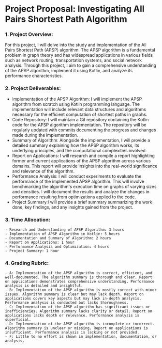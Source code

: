 # Project Proposal: Investigating All Pairs Shortest Path Algorithm

### 1.    Project Overview:
   For this project, I will delve into the study and implementation of the All Pairs Shortest Path (APSP) algorithm. The APSP algorithm is a fundamental problem in graph theory and has widespread applications in various fields such as network routing, transportation systems, and social network analysis. Through this project, I aim to gain a comprehensive understanding of the APSP algorithm, implement it using Kotlin, and analyze its performance characteristics.

### 2. Project Deliverables:
   - Implementation of the APSP Algorithm: I will implement the APSP algorithm from scratch using Kotlin programming language. The implementation will include relevant data structures and algorithms necessary for the efficient computation of shortest paths in graphs.
   - Code Repository: I will maintain a Git repository containing the Kotlin code for the APSP algorithm implementation. The repository will be regularly updated with commits documenting the progress and changes made during the implementation.
   - Summary of Algorithm: Alongside the implementation, I will provide a detailed summary explaining how the APSP algorithm works, its underlying principles, and the computational complexities involved.
   - Report on Applications: I will research and compile a report highlighting former and current applications of the APSP algorithm across various domains. This report will provide insights into the real-world significance and relevance of the algorithm.
   - Performance Analysis: I will conduct experiments to evaluate the performance of the implemented APSP algorithm. This will involve benchmarking the algorithm's execution time on graphs of varying sizes and densities. I will document the results and analyze the changes in performance resulting from optimizations applied to the code.
   - Project Summary:I will provide a brief summary summarizing the work done, key findings, and any insights gained from the project.

### 3. Time Allocation:
    - Research and Understanding of APSP Algorithm: 3 hours
    - Implementation of APSP Algorithm in Kotlin: 5 hours
    - Documentation and Summary of Algorithm: 2 hours
    - Report on Applications: 1 hour
    - Performance Analysis and Optimization: 4 hours
    - Project Summary: 1 hour

### 4. Grading Rubric:
    - A: Implementation of the APSP algorithm is correct, efficient, and well-documented. The algorithm summary is thorough and clear. Report on applications demonstrates comprehensive understanding. Performance analysis is detailed and insightful.
    - B: Implementation of the APSP algorithm is mostly correct with minor issues. Algorithm summary is clear but may lack depth. Report on applications covers key aspects but may lack in-depth analysis. Performance analysis is conducted but lacks thoroughness.
    - C: Implementation of the APSP algorithm has significant issues or inefficiencies. Algorithm summary lacks clarity or detail. Report on applications lacks depth or relevance. Performance analysis is superficial.
    - D: Implementation of the APSP algorithm is incomplete or incorrect. Algorithm summary is unclear or missing. Report on applications is insufficient. Performance analysis is lacking or not provided.
    - F: Little to no effort is shown in implementation, documentation, or analysis.

